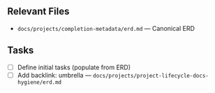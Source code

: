 ## Relevant Files

- `docs/projects/completion-metadata/erd.md` — Canonical ERD

## Tasks

- [ ] Define initial tasks (populate from ERD)
- [ ] Add backlink: umbrella — `docs/projects/project-lifecycle-docs-hygiene/erd.md`
